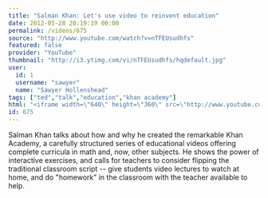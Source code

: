 ```yaml
---
title: "Salman Khan: Let's use video to reinvent education"
date: 2012-05-28 20:19:19 00:00
permalink: /videos/675
source: "http://www.youtube.com/watch?v=nTFEUsudhfs"
featured: false
provider: "YouTube"
thumbnail: "http://i3.ytimg.com/vi/nTFEUsudhfs/hqdefault.jpg"
user:
  id: 1
  username: "sawyer"
  name: "Sawyer Hollenshead"
tags: ["ted","talk","education","khan academy"]
html: "<iframe width=\"640\" height=\"360\" src=\"http://www.youtube.com/embed/nTFEUsudhfs?wmode=transparent&fs=1&feature=oembed\" frameborder=\"0\" allowfullscreen></iframe>"
id: 675
---
```


Salman Khan talks about how and why he created the remarkable Khan Academy, a carefully structured series of educational videos offering complete curricula in math and, now, other subjects. He shows the power of interactive exercises, and calls for teachers to consider flipping the traditional classroom script -- give students video lectures to watch at home, and do "homework" in the classroom with the teacher available to help.